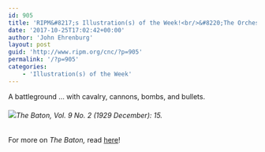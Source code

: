 ```yaml
---
id: 905
title: 'RIPM&#8217;s Illustration(s) of the Week!<br/>&#8220;The Orchestra Player&#8217;s Idea of a Modern Score&#8221;'
date: '2017-10-25T17:02:42+00:00'
author: 'John Ehrenburg'
layout: post
guid: 'http://www.ripm.org/cnc/?p=905'
permalink: '/?p=905'
categories:
    - 'Illustration(s) of the Week'
---
```


A battleground … with cavalry, cannons, bombs, and bullets.

###### ![](http://www.ripm.org/cnc/wp-content/uploads/2017/10/3-graphic-score.jpg)*The Baton*, Vol. 9 No. 2 (1929 December): 15.

For more on *The Baton,* read [here](http://ripm.org/index.php?page=JournalInfo&ABB=BAT)!